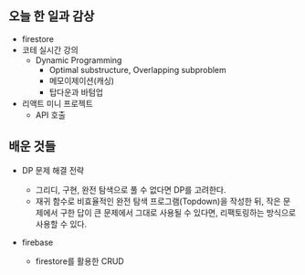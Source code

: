## 오늘 한 일과 감상

- firestore
- 코테 실시간 강의
  - Dynamic Programming
    - Optimal substructure, Overlapping subproblem
    - 메모이제이션(캐싱)
    - 탑다운과 바텀업
- 리액트 미니 프로젝트
  - API 호출

## 배운 것들

- DP 문제 해결 전략

  - 그리디, 구현, 완전 탐색으로 풀 수 없다면 DP를 고려한다.
  - 재귀 함수로 비효율적인 완전 탐색 프로그램(Topdown)을 작성한 뒤, 작은 문제에서 구한 답이 큰 문제에서 그대로 사용될 수 있다면, 리팩토링하는 방식으로 사용할 수 있다.

- firebase

  - firestore를 활용한 CRUD

